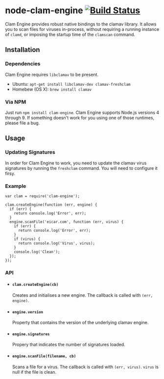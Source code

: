# node-clam-engine [![Build Status](https://travis-ci.org/srijs/node-clam-engine.svg?branch=master)](https://travis-ci.org/srijs/node-clam-engine)

Clam Engine provides robust native bindings to the clamav library. It allows you to scan files for viruses in-process, without requiring a running instance of `clamd`, or imposing the startup time of the `clamscan` command.

## Installation

### Dependencies

Clam Engine requires `libclamav` to be present.

- Ubuntu: `apt-get install libclamav-dev clamav-freshclam`
- Homebew (OS X): `brew install clamav`

### Via NPM

Just run `npm install clam-engine`. Clam Engine supports Node.js versions 4 through 9. If something doesn't work for you using one of those runtimes, please file a bug.

## Usage

### Updating Signatures

In order for Clam Engine to work, you need to update the clamav virus signatures by running the `freshclam` command. You will need to configure it firsy.

### Example

    var clam = require('clam-engine');

    clam.createEngine(function (err, engine) {
      if (err) {
        return console.log('Error', err);
      }
      engine.scanFile('eicar.com', function (err, virus) {
        if (err) {
          return console.log('Error', err);
        }
        if (virus) {
          return console.log('Virus', virus);
        }
        console.log('Clean');
      });
    });

### API

- #### `clam.createEngine(cb)`
  Creates and initialises a new engine. The callback is called with `(err, engine)`.

- #### `engine.version`
  Property that contains the version of the underlying clamav engine.

- #### `engine.signatures`
  Propery that indicates the number of signatures loaded.

- #### `engine.scanFile(filename, cb)`
  Scans a file for a virus. The callback is called with `(err, virus)`. `virus` is null if the file is clean.
